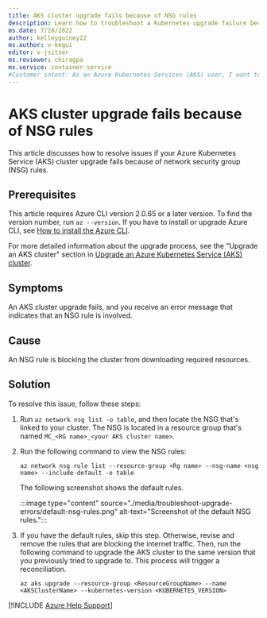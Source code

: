```yaml
---
title: AKS cluster upgrade fails because of NSG rules
description: Learn how to troubleshoot a Kubernetes upgrade failure because of network security group (NSG) rules. 
ms.date: 7/28/2022
author: kelleyguiney22
ms.author: v-kegui
editor: v-jsitser
ms.reviewer: chiragpa
ms.service: container-service
#Customer intent: As an Azure Kubernetes Services (AKS) user, I want to troubleshoot an AKS cluster upgrade that failed because of network security group (NSG) rules so that I can upgrade successfully.
---
```


# AKS cluster upgrade fails because of NSG rules

This article discusses how to resolve issues if your Azure Kubernetes Service (AKS) cluster upgrade fails because of network security group (NSG) rules.

## Prerequisites

This article requires Azure CLI version 2.0.65 or a later version. To find the version number, run `az --version`. If you have to install or upgrade Azure CLI, see [How to install the Azure CLI](/cli/azure/install-azure-cli).

For more detailed information about the upgrade process, see the "Upgrade an AKS cluster" section in [Upgrade an Azure Kubernetes Service (AKS) cluster](/azure/aks/upgrade-cluster#upgrade-an-aks-cluster).

## Symptoms

An AKS cluster upgrade fails, and you receive an error message that indicates that an NSG rule is involved.

## Cause

An NSG rule is blocking the cluster from downloading required resources.

## Solution

To resolve this issue, follow these steps:

1. Run `az network nsg list -o table`, and then locate the NSG that's linked to your cluster. The NSG is located in a resource group that's named `MC_<RG name>_<your AKS cluster name>`.

1. Run the following command to view the NSG rules:

    ```cli
    az network nsg rule list --resource-group <Rg name> --nsg-name <nsg name> --include-default -o table
    ```

    The following screenshot shows the default rules.

    :::image type="content" source="./media/troubleshoot-upgrade-errors/default-nsg-rules.png" alt-text="Screenshot of the default NSG rules.":::

1. If you have the default rules, skip this step. Otherwise, revise and remove the rules that are blocking the internet traffic. Then, run the following command to upgrade the AKS cluster to the same version that you previously tried to upgrade to. This process will trigger a reconciliation.

    ```cli
    az aks upgrade --resource-group <ResourceGroupName> --name <AKSClusterName> --kubernetes-version <KUBERNETES_VERSION>
    ```

[!INCLUDE [Azure Help Support](../../includes/azure-help-support.md)]
